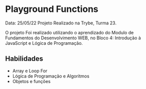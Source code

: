 # Playground Functions
Data: 25/05/22
Projeto Realizado na Trybe, Turma 23.

O projeto Foi realizado utilizando o aprendizado do Modulo de Fundamentos do Desenvolvimento WEB, no Bloco 4: Introdução à JavaScript e Lógica de Programação.

## Habilidades
<ul>
  <li>Array e Loop For</li>
  <li>Lógica de Programação e Algoritmos</li>
  <li>Objetos e funções</li>
</ul>
